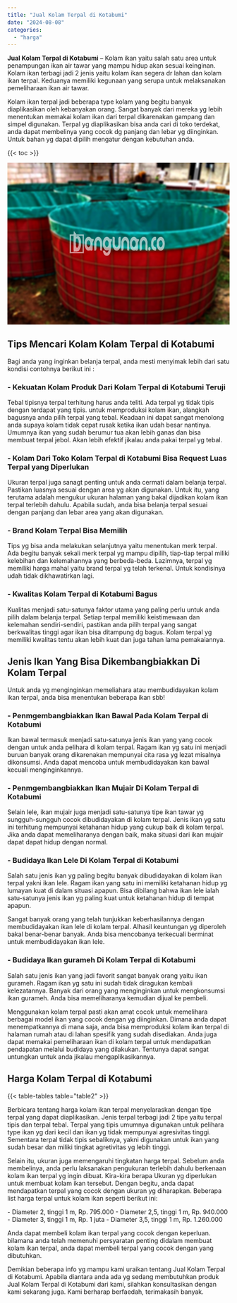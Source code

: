 ```yaml
---
title: "Jual Kolam Terpal di Kotabumi"
date: "2024-08-08"
categories: 
  - "harga"
---
```


**Jual Kolam Terpal di Kotabumi** – Kolam ikan yaitu salah satu area untuk penampungan ikan air tawar yang mampu hidup akan sesuai keinginan. Kolam ikan terbagi jadi 2 jenis yaitu kolam ikan segera dr lahan dan kolam ikan terpal. Keduanya memiliki kegunaan yang serupa untuk melaksanakan pemeliharaan ikan air tawar.

Kolam ikan terpal jadi beberapa type kolam yang begitu banyak diaplikasikan oleh kebanyakan orang. Sangat banyak dari mereka yg lebih menentukan memakai kolam ikan dari terpal dikarenakan gampang dan simpel digunakan. Terpal yg diaplikasikan bisa anda cari di toko terdekat, anda dapat membelinya yang cocok dg panjang dan lebar yg diinginkan. Untuk bahan yg dapat dipilih mengatur dengan kebutuhan anda.

{{< toc >}}

![Jual Kolam Terpal di Kotabumi](/images/jual-kolam-terpal-41.png)

## Tips Mencari Kolam Kolam Terpal di Kotabumi

Bagi anda yang inginkan belanja terpal, anda mesti menyimak lebih dari satu kondisi contohnya berikut ini :

### \- Kekuatan Kolam Produk Dari Kolam Terpal di Kotabumi Teruji

Tebal tipisnya terpal terhitung harus anda teliti. Ada terpal yg tidak tipis dengan terdapat yang tipis. untuk memproduksi kolam ikan, alangkah bagusnya anda pilih terpal yang tebal. Keadaan ini dapat sangat menolong anda supaya kolam tidak cepat rusak ketika ikan udah besar nantinya. Umumnya ikan yang sudah berumur tua akan lebih ganas dan bisa membuat terpal jebol. Akan lebih efektif jikalau anda pakai terpal yg tebal.

### \- Kolam Dari Toko Kolam Terpal di Kotabumi Bisa Request Luas Terpal yang Diperlukan

Ukuran terpal juga sanagt penting untuk anda cermati dalam belanja terpal. Pastikan luasnya sesuai dengan area yg akan digunakan. Untuk itu, yang terutama adalah mengukur ukuran halaman yang bakal dijadikan kolam ikan terpal terlebih dahulu. Apabila sudah, anda bisa belanja terpal sesuai dengan panjang dan lebar area yang akan digunakan.

### \- Brand Kolam Terpal Bisa Memilih

Tips yg bisa anda melakukan selanjutnya yaitu menentukan merk terpal. Ada begitu banyak sekali merk terpal yg mampu dipilih, tiap-tiap terpal miliki kelebihan dan kelemahannya yang berbeda-beda. Lazimnya, terpal yg memiliki harga mahal yaitu brand terpal yg telah terkenal. Untuk kondisinya udah tidak dikhawatirkan lagi.

### \- Kwalitas Kolam Terpal di Kotabumi Bagus

Kualitas menjadi satu-satunya faktor utama yang paling perlu untuk anda pilih dalam belanja terpal. Setiap terpal memiliki keistimewaan dan kelemahan sendiri-sendiri, pastikan anda pilih terpal yang sangat berkwalitas tinggi agar ikan bisa ditampung dg bagus. Kolam terpal yg memiliki kwalitas tentu akan lebih kuat dan juga tahan lama pemakaiannya.

## Jenis Ikan Yang Bisa Dikembangbiakkan Di Kolam Terpal

Untuk anda yg menginginkan memeliahara atau membudidayakan kolam ikan terpal, anda bisa menentukan beberapa ikan sbb!

### \- Penmgembangbiakkan Ikan Bawal Pada Kolam Terpal di Kotabumi

Ikan bawal termasuk menjadi satu-satunya jenis ikan yang yang cocok dengan untuk anda pelihara di kolam terpal. Ragam ikan yg satu ini menjadi buruan banyak orang dikarenakan mempunyai cita rasa yg lezat misalnya dikonsumsi. Anda dapat mencoba untuk membudidayakan kan bawal kecuali menginginkannya.

### \- Penmgembangbiakkan Ikan Mujair Di Kolam Terpal di Kotabumi

Selain lele, ikan mujair juga menjadi satu-satunya tipe ikan tawar yg sungguh-sungguh cocok dibudidayakan di kolam terpal. Jenis ikan yg satu ini terhitung mempunyai ketahanan hidup yang cukup baik di kolam terpal. Jika anda dapat memeliharanya dengan baik, maka situasi dari ikan mujair dapat dapat hidup dengan normal.

### \- Budidaya Ikan Lele Di Kolam Terpal di Kotabumi

Salah satu jenis ikan yg paling begitu banyak dibudidayakan di kolam ikan terpal yakni ikan lele. Ragam ikan yang satu ini memiliki ketahanan hidup yg lumayan kuat di dalam situasi apapun. Bisa dibilang bahwa ikan lele ialah satu-satunya jenis ikan yg paling kuat untuk ketahanan hidup di tempat apapun.

Sangat banyak orang yang telah tunjukkan keberhasilannya dengan membudidayakan ikan lele di kolam terpal. Alhasil keuntungan yg diperoleh bakal benar-benar banyak. Anda bisa mencobanya terkecuali berminat untuk membudidayakan ikan lele.

### \- Budidaya Ikan gurameh Di Kolam Terpal di Kotabumi

Salah satu jenis ikan yang jadi favorit sangat banyak orang yaitu ikan gurameh. Ragam ikan yg satu ini sudah tidak diragukan kembali kelezatannya. Banyak dari orang yang menginginkan untuk mengkonsumsi ikan gurameh. Anda bisa memeliharanya kemudian dijual ke pembeli.

Menggunakan kolam terpal pasti akan amat cocok untuk memelihara berbagai model ikan yang cocok dengan yg diinginkan. Dimana anda dapat menempatkannya di mana saja, anda bisa memproduksi kolam ikan terpal di halaman rumah atau di lahan spesifik yang sudah disediakan. Anda juga dapat memakai pemeliharaan ikan di kolam terpal untuk mendapatkan pendapatan melalui budidaya yang dilakukan. Tentunya dapat sangat untungkan untuk anda jikalau mengaplikasikannya.

## Harga Kolam Terpal di Kotabumi

{{< table-tables table="table2" >}}

Berbicara tentang harga kolam ikan terpal menyelaraskan dengan tipe terpal yang dapat diaplikasikan. Jenis terpal terbagi jadi 2 tipe yaitu terpal tipis dan terpal tebal. Terpal yang tipis umumnya digunakan untuk pelihara type ikan yg dari kecil dan ikan yg tidak mempunyai agresivitas tinggi. Sementara terpal tidak tipis sebaliknya, yakni digunakan untuk ikan yang sudah besar dan miliki tingkat agretivitas yg lebih tinggi.

Selain itu, ukuran juga memengaruhi tingkatan harga terpal. Sebelum anda membelinya, anda perlu laksanakan pengukuran terlebih dahulu berkenaan kolam ikan terpal yg ingin dibuat. Kira-kira berapa Ukuran yg diperlukan untuk membuat kolam ikan tersebut. Dengan begitu, anda dapat mendapatkan terpal yang cocok dengan ukuran yg diharapkan. Beberapa list harga terpal untuk kolam ikan seperti berikut ini:

\- Diameter 2, tinggi 1 m, Rp. 795.000 - Diameter 2,5, tinggi 1 m, Rp. 940.000 - Diameter 3, tinggi 1 m, Rp. 1 juta - Diameter 3,5, tinggi 1 m, Rp. 1.260.000

Anda dapat membeli kolam ikan terpal yang cocok dengan keperluan. bilamana anda telah memenuhi persyaratan penting didalam membuat kolam ikan terpal, anda dapat membeli terpal yang cocok dengan yang dibutuhkan.

Demikian beberapa info yg mampu kami uraikan tentang Jual Kolam Terpal di Kotabumi. Apabila diantara anda ada yg sedang membutuhkan produk Jual Kolam Terpal di Kotabumi dari kami, silahkan konsultasikan dengan kami sekarang juga. Kami berharap berfaedah, terimakasih banyak.
